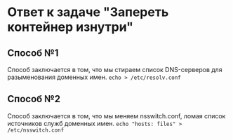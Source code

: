 # Ответ к задаче "Запереть контейнер изнутри"
## Способ №1
 Способ заключается в том, что мы стираем список DNS-серверов для разыменования доменных имен.
 `echo > /etc/resolv.conf`
## Способ №2
 Способ заключается в том, что мы меняем nsswitch.conf, ломая список источников служб доменных имен.
`
echo "hosts: files" > /etc/nsswitch.conf
` 
